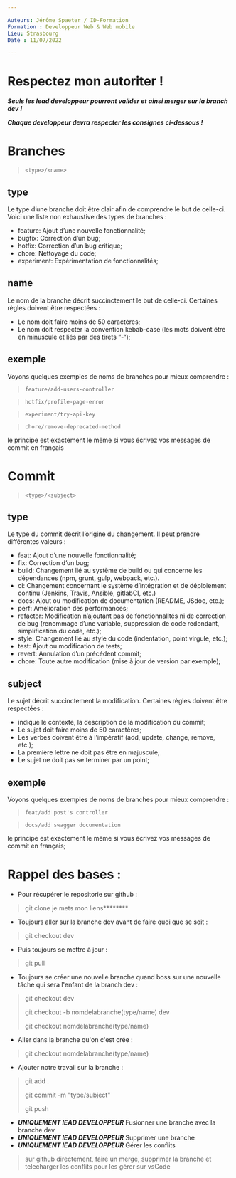 ```yaml
---

Auteurs: Jérôme Spaeter / ID-Formation  
Formation : Developpeur Web & Web mobile  
Lieu: Strasbourg
Date : 11/07/2022

---
```


# Respectez mon autoriter !

***Seuls les lead developpeur pourront valider et ainsi merger sur la branch dev !***

***Chaque developpeur devra respecter les consignes ci-dessous !***


# Branches

>```<type>/<name>```

## type

Le type d’une branche doit être clair afin de comprendre le but de celle-ci. Voici une liste non exhaustive des types de branches :

- feature: Ajout d’une nouvelle fonctionnalité;
- bugfix: Correction d’un bug;
- hotfix: Correction d’un bug critique;
- chore: Nettoyage du code;
- experiment: Expérimentation de fonctionnalités;

## name

Le nom de la branche décrit succinctement le but de celle-ci. Certaines règles doivent être respectées :

- Le nom doit faire moins de 50 caractères;
- Le nom doit respecter la convention kebab-case (les mots doivent être en minuscule et liés par des tirets “-“);

## exemple

Voyons quelques exemples de noms de branches pour mieux comprendre :

> ```feature/add-users-controller```

> ```hotfix/profile-page-error```

> ```experiment/try-api-key```

> ```chore/remove-deprecated-method```

le principe est exactement le même si vous écrivez vos messages de commit en français

# Commit

>```<type>/<subject>```

## type

Le type du commit décrit l’origine du changement. Il peut prendre différentes valeurs :

- feat: Ajout d’une nouvelle fonctionnalité;
- fix: Correction d’un bug;
- build: Changement lié au système de build ou qui concerne les dépendances (npm, grunt, gulp, webpack, etc.).
- ci: Changement concernant le système d’intégration et de déploiement continu (Jenkins, Travis, Ansible, gitlabCI, etc.)
- docs: Ajout ou modification de documentation (README, JSdoc, etc.);
- perf: Amélioration des performances;
- refactor: Modification n’ajoutant pas de fonctionnalités ni de correction de bug (renommage d’une variable, suppression de code redondant, simplification du code, etc.);
- style: Changement lié au style du code (indentation, point virgule, etc.);
- test: Ajout ou modification de tests;
- revert: Annulation d’un précédent commit;
- chore: Toute autre modification (mise à jour de version par exemple);

## subject

Le sujet décrit succinctement la modification. Certaines règles doivent être respectées :

- indique le contexte, la description de la modification du commit;
- Le sujet doit faire moins de 50 caractères;
- Les verbes doivent être à l’impératif (add, update, change, remove, etc.);
- La première lettre ne doit pas être en majuscule;
- Le sujet ne doit pas se terminer par un point;

## exemple

Voyons quelques exemples de noms de branches pour mieux comprendre :

> ```feat/add post's controller```

> ```docs/add swagger documentation```

le principe est exactement le même si vous écrivez vos messages de commit en français;

# Rappel des bases :

- Pour récupérer le repositorie sur github :
>git clone je mets mon liens********
>
- Toujours aller sur la branche dev avant de faire quoi que se soit :
>git checkout dev
>
- Puis toujours se mettre à jour :
>git pull
>
- Toujours se créer une nouvelle branche quand boss sur une nouvelle tâche qui sera l'enfant de la branch dev  :
>git checkout dev
>
>git checkout -b nomdelabranche(type/name) dev
>
>git checkout nomdelabranche(type/name)
>
- Aller dans la branche qu'on c'est crée :
>git checkout nomdelabranche(type/name)
>
- Ajouter notre travail sur la branche :
>git add .
>
>git commit -m "type/subject"
>
>git push
>
- ***UNIQUEMENT lEAD DEVELOPPEUR*** Fusionner une branche avec la branche dev
- ***UNIQUEMENT lEAD DEVELOPPEUR*** Supprimer une branche
- ***UNIQUEMENT lEAD DEVELOPPEUR*** Gérer les conflits
> sur github directement, faire un merge, supprimer la branche et telecharger les conflits pour les gérer sur vsCode